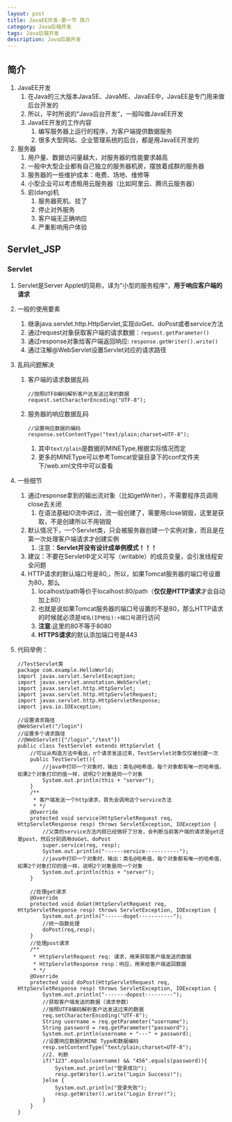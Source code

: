 ```yaml
---
layout: post
title: JavaEE开发-第一节 简介
category: Java后端开发
tags: Java后端开发
description: Java后端开发
---   
```


## 简介
1. JavaEE开发
    1. 在Java的三大版本JavaSE、JavaME、JavaEE中，JavaEE是专门用来做后台开发的
    2. 所以，平时所说的“Java后台开发“，一般叫做JavaEE开发
    3. JavaEE开发的工作内容
        1. 编写服务器上运行的程序，为客户端提供数据服务
        2. 很多大型网站、企业管理系统的后台，都是用JavaEE开发的
2. 服务器
    1. 用户量、数据访问量越大，对服务器的性能要求越高
    2. 一般中大型企业都有自己独立的服务器机房，摆放着成群的服务器
    3. 服务器的一些维护成本：电费、场地、维修等
    4. 小型企业可以考虑租用云服务器（比如阿里云、腾讯云服务器）
    5. 宕(dang)机
        1. 服务器死机、挂了
        2. 停止对外服务
        3. 客户端无正确响应
        4. 严重影响用户体验

## Servlet_JSP

### Servlet
1. Servlet是Server Applet的简称，译为“小型的服务程序”，**用于响应客户端的请求**
2. 一般的使用要素
    1. 继承java.servlet.http.HttpServlet,实现doGet、doPost或者service方法
    2. 通过request对象获取客户端的请求数据：`request.getParameter()`
    3. 通过response对象给客户端返回响应: `response.getWriter().write()`
    4. 通过注解@WebServlet设置Servlet对应的请求路径
3. 乱码问题解决
    1. 客户端的请求数据乱码
        
        ```
        //按照UTF8编码解析客户达发送过来的数据
        request.setCharacterEncoding("UTF-8");
        ```
    2. 服务器的响应数据乱码
        
        ```
        //设置响应数据的编码
        response.setContentType("text/plain;charset=UTF-8");
        ```
        
        1. 其中`text/plain`是数据的MINEType,根据实际情况而定
        2. 更多的MINEType可以参考Tomcat安装目录下的conf文件夹下/web.xml文件中可以查看
4. 一些细节
    1. 通过response拿到的输出流对象（比如getWriter），不需要程序员调用close去关闭
        1. 在语法基础IO流中讲过，流一般创建了，需要用close销毁，这里是获取，不是创建所以不用销毁
    2. 默认情况下，一个Servlet类，只会被服务器创建一个实例对象，而且是在第一次处理客户端请求才创建实例
        1. 注意：**Servlet并没有设计成单例模式！！！**
    3. 建议：不要在Servlet中定义可写（writable）的成员变量，会引发线程安全问题
    4. HTTP请求的默认端口号是80,，所以，如果Tomcat服务器的端口号设置为80，那么
        1. localhost/path等价于localhost:80/path（**仅仅是HTTP请求**才会自动加上80）
        2. 也就是说如果Tomcat服务器的端口号设置的不是80，那么HTTP请求的时候就必须是`域名(IP地址):+端口号`进行访问
        3. **注意**:这里的80不等于8080
        4. **HTTPS请求**的默认添加端口号是443
5. 代码举例：
    
    ```
    //TestServlet类
    package com.example.HelloWorld;
    import javax.servlet.ServletException;
    import javax.servlet.annotation.WebServlet;
    import javax.servlet.http.HttpServlet;
    import javax.servlet.http.HttpServletRequest;
    import javax.servlet.http.HttpServletResponse;
    import java.io.IOException;
    
    //设置请求路径
    @WebServlet("/login")
    //设置多个请求路径
    //@WebServlet({"/login","/test"})
    public class TestServlet extends HttpServlet {
        //可以从构造方法中看出，n个请求发送过来，TestServlet对象仅仅被创建一次
        public TestServlet(){
            //java中打印一个对象时，输出：类名@哈希值，每个对象都有唯一的哈希值，如果2个对象打印的值一样，说明2个对象是同一个对象
            System.out.println(this + "server");
        }
        /**
         * 客户端发送一个http请求，首先会调用这个service方法
         * */
        @Override
        protected void service(HttpServletRequest req, HttpServletResponse resp) throws ServletException, IOException {
            //父类的service方法内部已经做好了分发，会判断当前客户端的请求是get还是post，然后分别调用doGet、doPost
            super.service(req, resp);
            System.out.println("------service-----------");
            //java中打印一个对象时，输出：类名@哈希值，每个对象都有唯一的哈希值，如果2个对象打印的值一样，说明2个对象是同一个对象
            System.out.println(this + "server");
        }
    
        //处理get请求
        @Override
        protected void doGet(HttpServletRequest req, HttpServletResponse resp) throws ServletException, IOException {
            System.out.println("------doget-----------");
            //统一函数处理
            doPost(req,resp);
        }
        //处理post请求
        /**
         * HttpServletRequest req: 请求，用来获取客户端发送的数据
         * HttpServletResponse resp：响应，用来给客户端返回数据
         * */
        @Override
        protected void doPost(HttpServletRequest req, HttpServletResponse resp) throws ServletException, IOException {
            System.out.println("-------dopost---------");
            //获取客户端发送的数据（请求参数）
            //按照UTF8编码解析客户达发送过来的数据
            req.setCharacterEncoding("UTF-8");
            String username = req.getParameter("username");
            String password = req.getParameter("password");
            System.out.println(username + "---" + password);
            //设置响应数据的MINE Type和数据编码
            resp.setContentType("text/plain;charset=UTF-8");
            //2. 判断
            if("123".equals(username) && "456".equals(password)){
                System.out.println("登录成功");
                resp.getWriter().write("Login Success!");
            }else {
                System.out.println("登录失败");
                resp.getWriter().write("Login Error!");
            }
        }
    }
    ```


